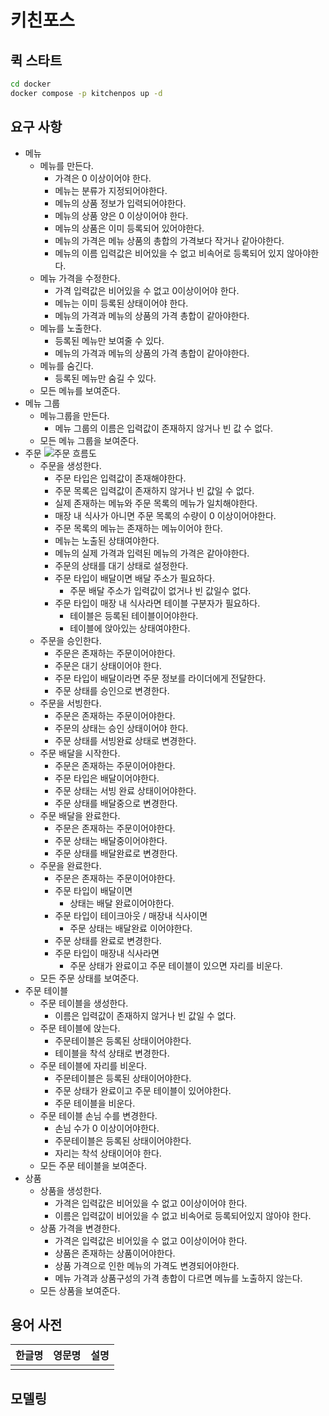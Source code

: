 # 키친포스

## 퀵 스타트

```sh
cd docker
docker compose -p kitchenpos up -d
```

## 요구 사항

- 메뉴
  - 메뉴를 만든다.
    - 가격은 0 이상이어야 한다.
    - 메뉴는 분류가 지정되어야한다.
    - 메뉴의 상품 정보가 입력되어야한다.
    - 메뉴의 상품 양은 0 이상이어야 한다.
    - 메뉴의 상품은 이미 등록되어 있어야한다.
    - 메뉴의 가격은 메뉴 상품의 총합의 가격보다 작거나 같아야한다.
    - 메뉴의 이름 입력값은 비어있을 수 없고 비속어로 등록되어 있지 않아야한다.
  - 메뉴 가격을 수정한다.
    - 가격 입력값은 비어있을 수 없고 0이상이어야 한다.
    - 메뉴는 이미 등록된 상태이어야 한다.
    - 메뉴의 가격과 메뉴의 상품의 가격 총합이 같아야한다.
  - 메뉴를 노출한다.
    - 등록된 메뉴만 보여줄 수 있다.
    - 메뉴의 가격과 메뉴의 상품의 가격 총합이 같아야한다.
  - 메뉴를 숨긴다.
    - 등록된 메뉴만 숨길 수 있다.
  - 모든 메뉴를 보여준다.
- 메뉴 그룹
  - 메뉴그룹을 만든다.
    - 메뉴 그룹의 이름은 입력값이 존재하지 않거나 빈 값 수 없다.
  - 모든 메뉴 그룹을 보여준다.
- 주문
  ![주문 흐름도](https://user-images.githubusercontent.com/47442178/189153627-2fab8b2d-3e6b-4fc1-9713-d707cf93fd1d.png)
  - 주문을 생성한다.
    - 주문 타입은 입력값이 존재해야한다.
    - 주문 목록은 입력값이 존재하지 않거나 빈 값일 수 없다.
    - 실제 존재하는 메뉴와 주문 목록의 메뉴가 일치해야한다.
    - 매장 내 식사가 아니면 주문 목록의 수량이 0 이상이어야한다.
    - 주문 목록의 메뉴는 존재하는 메뉴이어야 한다.
    - 메뉴는 노출된 상태여야한다.
    - 메뉴의 실제 가격과 입력된 메뉴의 가격은 같아야한다.
    - 주문의 상태를 대기 상태로 설정한다.
    - 주문 타입이 배달이면 배달 주소가 필요하다.
      - 주문 배달 주소가 입력값이 없거나 빈 값일수 없다.
    - 주문 타입이 매장 내 식사라면 테이블 구분자가 필요하다.
      - 테이블은 등록된 테이블이어야한다.
      - 테이블에 앉아있는 상태여야한다.
  - 주문을 승인한다.
    - 주문은 존재하는 주문이어야한다.
    - 주문은 대기 상태이어야 한다.
    - 주문 타입이 배달이라면 주문 정보를 라이더에게 전달한다.
    - 주문 상태를 승인으로 변경한다.
  - 주문을 서빙한다.
    - 주문은 존재하는 주문이어야한다.
    - 주문의 상태는 승인 상태이어야 한다.
    - 주문 상태를 서빙완료 상태로 변경한다.
  - 주문 배달을 시작한다.
    - 주문은 존재하는 주문이어야한다.
    - 주문 타입은 배달이어야한다.
    - 주문 상태는 서빙 완료 상태이어야한다.
    - 주문 상태를 배달중으로 변경한다.
  - 주문 배달을 완료한다.
    - 주문은 존재하는 주문이어야한다.
    - 주문 상태는 배달중이어야한다.
    - 주문 상태를 배달완료로 변경한다.
  - 주문을 완료한다.
    - 주문은 존재하는 주문이어야한다.
    - 주문 타입이 배달이면
      - 상태는 배달 완료이어야한다.
    - 주문 타입이 테이크아웃 / 매장내 식사이면
      - 주문 상태는 배달완료 이어야한다.
    - 주문 상태를 완료로 변경한다.
    - 주문 타입이 매장내 식사라면
      - 주문 상태가 완료이고 주문 테이블이 있으면 자리를 비운다.
  - 모든 주문 상태를 보여준다.
- 주문 테이블
  - 주문 테이블을 생성한다.
    - 이름은 입력값이 존재하지 않거나 빈 값일 수 없다.
  - 주문 테이블에 앉는다.
    - 주문테이블은 등록된 상태이어야한다.
    - 테이블을 착석 상태로 변경한다.
  - 주문 테이블에 자리를 비운다.
    - 주문테이블은 등록된 상태이어야한다.
    - 주문 상태가 완료이고 주문 테이블이 있어야한다.
    - 주문 테이블을 비운다.
  - 주문 테이블 손님 수를 변경한다.
    - 손님 수가 0 이상이어야한다.
    - 주문테이블은 등록된 상태이어야한다.
    - 자리는 착석 상태이어야 한다.
  - 모든 주문 테이블을 보여준다.
- 상품
  - 상품을 생성한다.
    - 가격은 입력값은 비어있을 수 없고 0이상이어야 한다.
    - 이름은 입력값이 비어있을 수 없고 비속어로 등록되어있지 않아야 한다.
  - 상품 가격을 변경한다.
    - 가격은 입력값은 비어있을 수 없고 0이상이어야 한다.
    - 상품은 존재하는 상품이어야한다.
    - 상품 가격으로 인한 메뉴의 가격도 변경되어야한다.
    - 메뉴 가격과 상품구성의 가격 총합이 다르면 메뉴를 노출하지 않는다.
  - 모든 상품을 보여준다.



## 용어 사전

| 한글명 | 영문명 | 설명 |
| --- | --- | --- |
|  |  |  |

## 모델링
